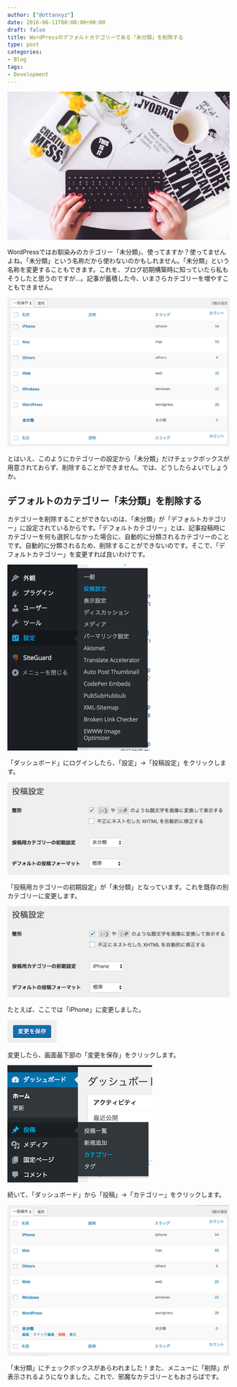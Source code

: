 ```yaml
---
author: ["@ottanxyz"]
date: 2016-06-11T00:00:00+00:00
draft: false
title: WordPressのデフォルトカテゴリーである「未分類」を削除する
type: post
categories:
- Blog
tags:
- Development
---
```


![](160611-575c0abb02e8f.jpg)






WordPressではお馴染みのカテゴリー「未分類」、使ってますか？使ってませんよね。「未分類」という名称だから使わないのかもしれません。「未分類」という名称を変更することもできます。これを、ブログ初期構築時に知っていたら私もそうしたと思うのですが…。記事が蓄積した今、いまさらカテゴリーを増やすこともできません。





![](160611-575c0ac191ff2.png)






とはいえ、このようにカテゴリーの設定から「未分類」だけチェックボックスが用意されておらず、削除することができません。では、どうしたらよいでしょうか。





## デフォルトのカテゴリー「未分類」を削除する





カテゴリーを削除することができないのは、「未分類」が「デフォルトカテゴリー」に設定されているからです。「デフォルトカテゴリー」とは、記事投稿時にカテゴリーを何も選択しなかった場合に、自動的に分類されるカテゴリーのことです。自動的に分類されるため、削除することができないのです。そこで、「デフォルトカテゴリー」を変更すれば良いわけです。





![](160611-575c0acf2f680.png)






「ダッシュボード」にログインしたら、「設定」→「投稿設定」をクリックします。





![](160611-575c0ad6d91be.png)






「投稿用カテゴリーの初期設定」が「未分類」となっています。これを既存の別カテゴリーに変更します。





![](160611-575c0add6d37e.png)






たとえば、ここでは「iPhone」に変更しました。





![](160611-575c0ae48d780.png)






変更したら、画面最下部の「変更を保存」をクリックします。





![](160611-575c0ae985ea0.png)






続いて、「ダッシュボード」から「投稿」→「カテゴリー」をクリックします。





![](160611-575c0aef8206e.png)






「未分類」にチェックボックスがあらわれました！また、メニューに「削除」が表示されるようになりました。これで、邪魔なカテゴリーともおさらばです。
